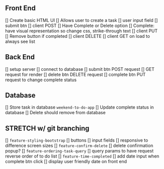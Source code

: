 ## Front End
[] Create basic HTML UI
    [] Allows user to create a task
        [] user input field
        [] submit btn
            [] client POST
    [] Have Complete or Delete option
        [] Complete: have visual representation so change css, strike-through text
            [] client PUT
        [] Remove button if completed
            [] client DELETE
    [] client GET on load to always see list

## Back End
[] setup server
[] connect to database
[] submit btn POST request
[] GET request for render
[] delete btn DELETE request
[] complete btn PUT request to change complete status



## Database
[] Store task in database `weekend-to-do-app`
[] Update complete status in database
[] Delete should remove from database



## STRETCH w/ git branching
[] `feature-styling-bootstrap`
    [] buttons
    [] input fields 
    [] responsive to difference screen sizes
[] `feature-confirm-delete`
    [] delete confirmation popup?
[] `feature-ordering-task-query`
    [] query params to have request reverse order of to do list
[] `feature-time-completed`
    [] add date input when complete btn click
    [] display user friendly date on front end